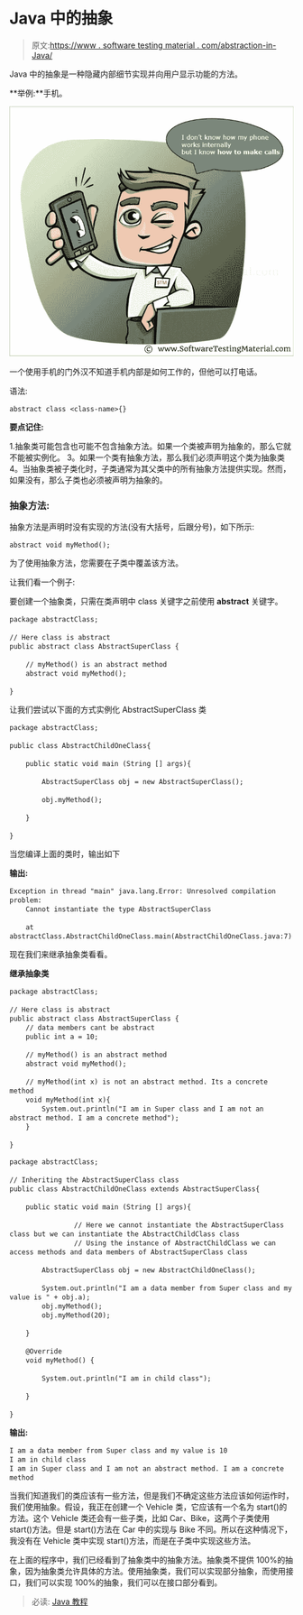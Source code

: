 # Java 中的抽象

> 原文:[https://www . software testing material . com/abstraction-in-Java/](https://www.softwaretestingmaterial.com/abstraction-in-java/)

Java 中的抽象是一种隐藏内部细节实现并向用户显示功能的方法。

**举例:**手机。

![Abstraction In Java](img/60cbfe1f7555965fee2f296daa6316dc.png)

一个使用手机的门外汉不知道手机内部是如何工作的，但他可以打电话。

语法:

```
abstract class <class-name>{}
```

**要点记住:**

1.抽象类可能包含也可能不包含抽象方法。如果一个类被声明为抽象的，那么它就不能被实例化。
3。如果一个类有抽象方法，那么我们必须声明这个类为抽象类
4。当抽象类被子类化时，子类通常为其父类中的所有抽象方法提供实现。然而，如果没有，那么子类也必须被声明为抽象的。

### **抽象方法:**

抽象方法是声明时没有实现的方法(没有大括号，后跟分号)，如下所示:

```
abstract void myMethod();
```

为了使用抽象方法，您需要在子类中覆盖该方法。

让我们看一个例子:

要创建一个抽象类，只需在类声明中 class 关键字之前使用 **abstract** 关键字。

```
package abstractClass;

// Here class is abstract
public abstract class AbstractSuperClass {

	// myMethod() is an abstract method
	abstract void myMethod();

}
```

让我们尝试以下面的方式实例化 AbstractSuperClass 类

```
package abstractClass;

public class AbstractChildOneClass{

	public static void main (String [] args){

		AbstractSuperClass obj = new AbstractSuperClass();

		obj.myMethod();

	}

}
```

当您编译上面的类时，输出如下

**输出:**

```
Exception in thread "main" java.lang.Error: Unresolved compilation problem: 
	Cannot instantiate the type AbstractSuperClass

	at abstractClass.AbstractChildOneClass.main(AbstractChildOneClass.java:7)
```

现在我们来继承抽象类看看。

**继承抽象类**

```
package abstractClass;

// Here class is abstract
public abstract class AbstractSuperClass {
	// data members cant be abstract
	public int a = 10;

	// myMethod() is an abstract method
	abstract void myMethod();

	// myMethod(int x) is not an abstract method. Its a concrete method
	void myMethod(int x){
		System.out.println("I am in Super class and I am not an abstract method. I am a concrete method");
	}

}
```

```
package abstractClass;

// Inheriting the AbstractSuperClass class
public class AbstractChildOneClass extends AbstractSuperClass{

	public static void main (String [] args){

                // Here we cannot instantiate the AbstractSuperClass class but we can instantiate the AbstractChildClass class
                // Using the instance of AbstractChildClass we can access methods and data members of AbstractSuperClass class

		AbstractSuperClass obj = new AbstractChildOneClass();

		System.out.println("I am a data member from Super class and my value is " + obj.a);
		obj.myMethod();
		obj.myMethod(20);

	}

	@Override
	void myMethod() {

		System.out.println("I am in child class");

	}

}
```

**输出:**

```
I am a data member from Super class and my value is 10
I am in child class
I am in Super class and I am not an abstract method. I am a concrete method
```

当我们知道我们的类应该有一些方法，但是我们不确定这些方法应该如何运作时，我们使用抽象。假设，我正在创建一个 Vehicle 类，它应该有一个名为 start()的方法。这个 Vehicle 类还会有一些子类，比如 Car、Bike，这两个子类使用 start()方法。但是 start()方法在 Car 中的实现与 Bike 不同。所以在这种情况下，我没有在 Vehicle 类中实现 start()方法，而是在子类中实现这些方法。

在上面的程序中，我们已经看到了抽象类中的抽象方法。抽象类不提供 100%的抽象，因为抽象类允许具体的方法。使用抽象类，我们可以实现部分抽象，而使用接口，我们可以实现 100%的抽象，我们可以在接口部分看到。

> 必读: [Java 教程](https://www.softwaretestingmaterial.com/java-tutorial/)